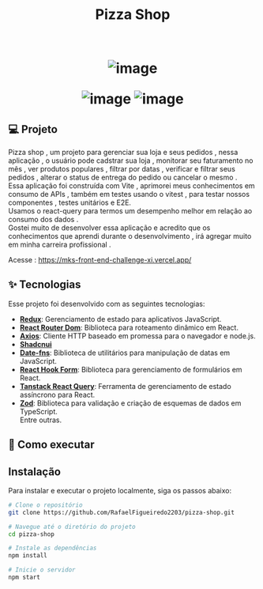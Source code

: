 

<h1 align="center" >
Pizza Shop
</h1>



<br>

<h1 align="center">
    
  ![image](https://github.com/RafaelFigueiredo2203/pizza-shop/assets/60237326/6eab731d-7d88-4121-8a72-5d94ffd52ff4)



  
  ![image](https://github.com/RafaelFigueiredo2203/pizza-shop/assets/60237326/67bcea67-ae48-4db2-9ca5-b12e28ddc7ed)
![image](https://github.com/RafaelFigueiredo2203/pizza-shop/assets/60237326/a4ade346-6a71-4465-8393-becdc0ca36d3)


  </h1>

## 💻 Projeto

Pizza shop  , um projeto para gerenciar sua loja e seus pedidos , nessa aplicação , o usuário pode cadstrar sua loja , monitorar seu faturamento no mês , ver produtos populares  , filtrar por datas , verificar e filtrar seus pedidos , alterar o status de entrega do pedido ou cancelar o mesmo . <br>
Essa aplicação foi construída com Vite , aprimorei meus conhecimentos em consumo de APIs , também em testes usando o vitest , para testar nossos componentes , testes unitários e E2E. <br>
Usamos o react-query para termos um desempenho melhor em relação ao consumo dos dados . <br>
Gostei muito de desenvolver essa aplicação e acredito que os conhecimentos que aprendi durante o desenvolvimento , irá agregar muito em minha carreira profissional .
 <br>

Acesse : https://mks-front-end-challenge-xi.vercel.app/

## ✨ Tecnologias

Esse projeto foi desenvolvido com as seguintes tecnologias:

- **[Redux](https://redux.js.org/introduction/getting-started)**: Gerenciamento de estado para aplicativos JavaScript.
- **[React Router Dom](https://reactrouter.com/web/guides/quick-start)**: Biblioteca para roteamento dinâmico em React.
- **[Axios](https://axios-http.com/docs/intro)**: Cliente HTTP baseado em promessa para o navegador e node.js.
- **[Shadcnui](https://ui.shadcn.com/docs)**
- **[Date-fns](https://date-fns.org/docs/)**: Biblioteca de utilitários para manipulação de datas em JavaScript.
- **[React Hook Form](https://react-hook-form.com/get-started)**: Biblioteca para gerenciamento de formulários em React.
- **[Tanstack React Query](https://tanstack.com/query/v5)**: Ferramenta de gerenciamento de estado assíncrono para React.
- **[Zod](https://zod.dev/)**: Biblioteca para validação e criação de esquemas de dados em TypeScript. <br>
	Entre outras.



## 🚀 Como executar


## Instalação

Para instalar e executar o projeto localmente, siga os passos abaixo:

```bash
# Clone o repositório
git clone https://github.com/RafaelFigueiredo2203/pizza-shop.git

# Navegue até o diretório do projeto
cd pizza-shop

# Instale as dependências
npm install

# Inicie o servidor
npm start

